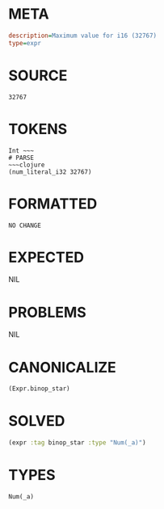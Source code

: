 # META
~~~ini
description=Maximum value for i16 (32767)
type=expr
~~~
# SOURCE
~~~roc
32767
~~~
# TOKENS
~~~text
Int ~~~
# PARSE
~~~clojure
(num_literal_i32 32767)
~~~
# FORMATTED
~~~roc
NO CHANGE
~~~
# EXPECTED
NIL
# PROBLEMS
NIL
# CANONICALIZE
~~~clojure
(Expr.binop_star)
~~~
# SOLVED
~~~clojure
(expr :tag binop_star :type "Num(_a)")
~~~
# TYPES
~~~roc
Num(_a)
~~~
